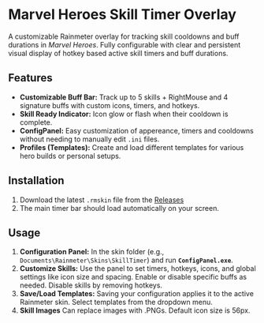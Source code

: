# Marvel Heroes Skill Timer Overlay

A customizable Rainmeter overlay for tracking skill cooldowns and buff durations in *Marvel Heroes*.
Fully configurable with clear and persistent visual display of hotkey based active skill timers and buff durations.

## Features

* **Customizable Buff Bar:** Track up to 5 skills + RightMouse and 4 signature buffs with custom icons, timers, and hotkeys.
* **Skill Ready Indicator:** Icon glow or flash when their cooldown is complete.
* **ConfigPanel:** Easy customization of appereance, timers and cooldowns without needing to manually edit `.ini` files.
* **Profiles (Templates):** Create and load different templates for various hero builds or personal setups.

## Installation

1.  Download the latest `.rmskin` file from the [Releases](https://github.com/luh-koala/MHOverlay/releases/tag/v1.0.0)
3.  The main timer bar should load automatically on your screen.

## Usage

1.  **Configuration Panel:** In the skin folder (e.g., `Documents\Rainmeter\Skins\SkillTimer`) and run **`ConfigPanel.exe`**.
2.  **Customize Skills:** Use the panel to set timers, hotkeys, icons, and global settings like icon size and spacing. Enable or disable specific buffs as needed. Disable skills by removing hotkeys.
3.  **Save/Load Templates:** Saving your configuration applies it to the active Rainmeter skin. Select templates from the dropdown menu.
4.  **Skill Images** Can replace images with .PNGs. Default icon size is 56px.
